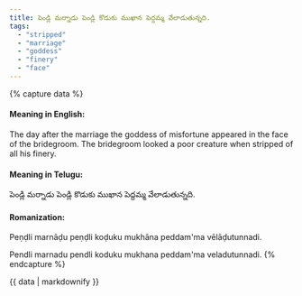 ```yaml
---
title: పెండ్లి మర్నాడు పెండ్లి కొడుకు ముఖాన పెద్దమ్మ వేలాడుతున్నది.
tags:
  - "stripped"
  - "marriage"
  - "goddess"
  - "finery"
  - "face"
---
```


{% capture data %}
#### Meaning in English:
The day after the marriage the goddess of misfortune appeared in the face of the bridegroom.
The bridegroom looked a poor creature when stripped of all his finery.

#### Meaning in Telugu:
పెండ్లి మర్నాడు పెండ్లి కొడుకు ముఖాన పెద్దమ్మ వేలాడుతున్నది.

#### Romanization:
Peṇḍli marnāḍu peṇḍli koḍuku mukhāna peddam'ma vēlāḍutunnadi.

Pendli marnadu pendli koduku mukhana peddam'ma veladutunnadi.
{% endcapture %}

{{ data | markdownify }}

